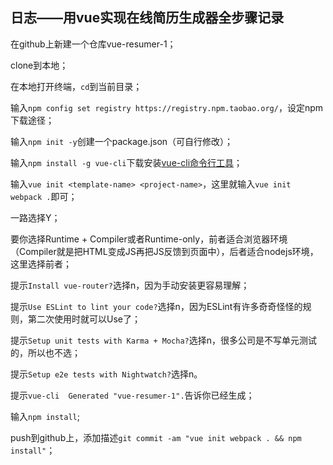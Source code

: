 ## 日志——用vue实现在线简历生成器全步骤记录

在github上新建一个仓库vue-resumer-1；

clone到本地；

在本地打开终端，`cd`到当前目录；

输入`npm config set registry https://registry.npm.taobao.org/`，设定npm下载途径；

输入`npm init -y`创建一个package.json（可自行修改）；

输入`npm install -g vue-cli`下载安装[vue-cli命令行工具](https://github.com/vuejs/vue-cli)；

输入`vue init <template-name> <project-name>`，这里就输入`vue init webpack .`即可；

一路选择Y；

要你选择Runtime + Compiler或者Runtime-only，前者适合浏览器环境（Compiler就是把HTML变成JS再把JS反馈到页面中），后者适合nodejs环境，这里选择前者；

提示`Install vue-router?`选择n，因为手动安装更容易理解；

提示`Use ESLint to lint your code?`选择n，因为ESLint有许多奇奇怪怪的规则，第二次使用时就可以Use了；

提示`Setup unit tests with Karma + Mocha?`选择n，很多公司是不写单元测试的，所以也不选；

提示`Setup e2e tests with Nightwatch?`选择n。

提示`vue-cli  Generated "vue-resumer-1".`告诉你已经生成；

输入`npm install`;

push到github上，添加描述`git commit -am "vue init webpack . && npm install"`；




